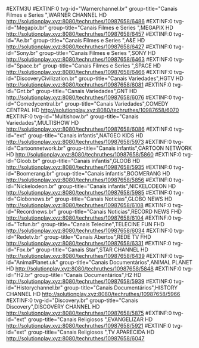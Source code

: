 #EXTM3U
#EXTINF:0 tvg-id="Warnerchannel.br" group-title="Canais Filmes e Series ",WARNER CHANNEL HD
http://solutionplay.xyz:8080/techruthes/10987658/6486
#EXTINF:0 tvg-id="Megapix.br" group-title="Canais Filmes e Series ",MEGAPIX HD
http://solutionplay.xyz:8080/techruthes/10987658/6457
#EXTINF:0 tvg-id="Ae.br" group-title="Canais Filmes e Series ",A&E HD
http://solutionplay.xyz:8080/techruthes/10987658/6427
#EXTINF:0 tvg-id="Sony.br" group-title="Canais Filmes e Series ",SONY HD
http://solutionplay.xyz:8080/techruthes/10987658/6463
#EXTINF:0 tvg-id="Space.br" group-title="Canais Filmes e Series ",SPACE HD
http://solutionplay.xyz:8080/techruthes/10987658/6466
#EXTINF:0 tvg-id="DiscoveryCivilization.br" group-title="Canais Variedades",HGTV HD
http://solutionplay.xyz:8080/techruthes/10987658/6081
#EXTINF:0 tvg-id="Gnt.br" group-title="Canais Variedades",GNT HD
http://solutionplay.xyz:8080/techruthes/10987658/6076
#EXTINF:0 tvg-id="Comedycentral.br" group-title="Canais Variedades",COMEDY CENTRAL HD
http://solutionplay.xyz:8080/techruthes/10987658/6070
#EXTINF:0 tvg-id="Multishow.br" group-title="Canais Variedades",MULTISHOW HD
http://solutionplay.xyz:8080/techruthes/10987658/6086
#EXTINF:0 tvg-id="ext" group-title="Canais infantis",NATGEO KIDS HD
http://solutionplay.xyz:8080/techruthes/10987658/5973
#EXTINF:0 tvg-id="Cartoonnetwork.br" group-title="Canais infantis",CARTOON NETWORK HD
http://solutionplay.xyz:8080/techruthes/10987658/5860
#EXTINF:0 tvg-id="Gloob.br" group-title="Canais infantis",GLOOB HD
http://solutionplay.xyz:8080/techruthes/10987658/5935
#EXTINF:0 tvg-id="Boomerang.br" group-title="Canais infantis",BOOMERANG HD
http://solutionplay.xyz:8080/techruthes/10987658/5856
#EXTINF:0 tvg-id="Nickelodeon.br" group-title="Canais infantis",NICKELODEON HD
http://solutionplay.xyz:8080/techruthes/10987658/5985
#EXTINF:0 tvg-id="Globonews.br" group-title="Canais Noticias",GLOBO NEWS HD
http://solutionplay.xyz:8080/techruthes/10987658/6108
#EXTINF:0 tvg-id="Recordnews.br" group-title="Canais Noticias",RECORD NEWS FHD
http://solutionplay.xyz:8080/techruthes/10987658/6104
#EXTINF:0 tvg-id="Tcfun.br" group-title="Canais Telecine",TELECINE FUN FHD
http://solutionplay.xyz:8080/techruthes/10987658/6034
#EXTINF:0 tvg-id="Redetv.br" group-title="Canais Abertos",REDE TV FHD
http://solutionplay.xyz:8080/techruthes/10987658/6331
#EXTINF:0 tvg-id="Fox.br" group-title="Canais Star",STAR CHANNEL HD
http://solutionplay.xyz:8080/techruthes/10987658/6439
#EXTINF:0 tvg-id="AnimalPlanet.uk" group-title="Canais Documentários",ANIMAL PLANET HD
http://solutionplay.xyz:8080/techruthes/10987658/5848
#EXTINF:0 tvg-id="H2.br" group-title="Canais Documentários",H2 HD
http://solutionplay.xyz:8080/techruthes/10987658/5939
#EXTINF:0 tvg-id="Historychannel.br" group-title="Canais Documentários",HISTORY CHANNEL HD
http://solutionplay.xyz:8080/techruthes/10987658/5966
#EXTINF:0 tvg-id="Discovery.br" group-title="Canais Discovery",DISCOVERY CHANNEL HD
http://solutionplay.xyz:8080/techruthes/10987658/5875
#EXTINF:0 tvg-id="ext" group-title="Canais Religiosos ",EVANGELIZAR HD
http://solutionplay.xyz:8080/techruthes/10987658/5921
#EXTINF:0 tvg-id="ext" group-title="Canais Religiosos ",TV APARECIDA HD
http://solutionplay.xyz:8080/techruthes/10987658/6047
